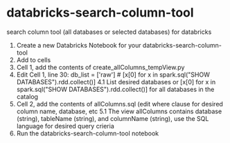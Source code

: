 
# databricks-search-column-tool
search column tool (all databases or selected databases) for databricks

1. Create a new Databricks Notebook for your databricks-search-column-tool
2. Add to cells
3. Cell 1, add the contents of create_allColumns_tempView.py
4. Edit Cell 1, line 30: db_list = ['raw'] # [x[0] for x in spark.sql("SHOW DATABASES").rdd.collect()]
  4.1 List desired databases or [x[0] for x in spark.sql("SHOW DATABASES").rdd.collect()] for all databases in the catalog
5. Cell 2, add the contents of allColumns.sql (edit where clause for desired column name, database, etc
  5.1 The view allColumns contains database (string), tableName (string), and columnName (string), use the SQL language for desired query crieria
6. Run the databricks-search-column-tool notebook
